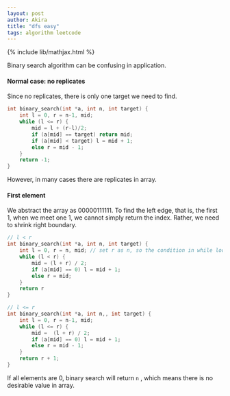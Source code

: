 ```yaml
---
layout: post
author: Akira
title: "dfs easy"
tags: algorithm leetcode
---
```


{% include lib/mathjax.html %}


<script type="text/javascript" async
  src="https://cdnjs.cloudflare.com/ajax/libs/mathjax/2.7.5/MathJax.js?config=TeX-MML-AM_CHTML">
</script>

<script type="text/x-mathjax-config">
  MathJax.Hub.Config({
    extensions: [
      "MathMenu.js",
      "MathZoom.js",
      "AssistiveMML.js",
      "a11y/accessibility-menu.js"
    ],
    jax: ["input/TeX", "output/CommonHTML"],
    TeX: {
      extensions: [
        "AMSmath.js",
        "AMSsymbols.js",
        "noErrors.js",
        "noUndefined.js",
      ]
    }
  });
</script>



Binary search algorithm can be confusing in application. 

#### Normal case: no replicates

Since no replicates, there is only one target we need to find.  

```c
int binary_search(int *a, int n, int target) {
    int l = 0, r = n-1, mid; 
    while (l <= r) {
        mid = l + (r-l)/2;
        if (a[mid] == target) return mid;
        if (a[mid] < target) l = mid + 1;
        else r = mid - 1;
    }
    return -1;
}
```



However, in many cases there are replicates in array. 

#### First element

We abstract the array as 00000111111. To find the left edge, that is, the first 1, when we meet one 1, we cannot simply return the index. Rather, we need to shrink right boundary.

```c
// l < r
int binary_search(int *a, int n, int target) {
    int l = 0, r = n, mid; // set r as n, so the condition in while loop is l < r
    while (l < r) {
        mid = (l + r) / 2;
        if (a[mid] == 0) l = mid + 1;
        else r = mid;
    }
    return r
}

// l <= r
int binary_search(int *a, int n,, int target) {
    int l = 0, r = n-1, mid;
    while (l <= r) {
       	mid =  (l + r) / 2;
        if (a[mid] == 0) l = mid + 1;
        else r = mid - 1;
    }
    return r + 1;
}
```

 If all elements are 0, binary search will return `n` , which means there is no desirable value in array. 



